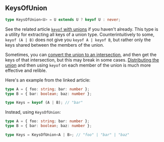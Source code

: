 ## KeysOfUnion

```ts
type KeysOfUnion<U> = U extends U ? keyof U : never;
```

See the related article [`keyof` with unions](keyof-with-unions.md) if you haven't already.
This type is a utility for extracting all keys of a union type.
Counterintuitively to some, `keyof (A | B)` does not give you `keyof A | keyof B`, but rather only the keys shared between the members of the union.

Sometimes, you can [convert the union to an intersection](union-to-intersection.md), and then get the keys of that intersection, but this may break in some cases.
[Distributing the union](https://www.typescriptlang.org/docs/handbook/2/conditional-types.html#distributive-conditional-types) and then using `keyof` on each member of the union is much more effective and relible.

Here's an example from the linked article:

```ts
type A = { foo: string; bar: number };
type B = { bar: boolean; baz: number };

type Keys = keyof (A | B); // "bar"
```

Instead, using `KeysOfUnion`:

```ts
type A = { foo: string; bar: number };
type B = { bar: boolean; baz: number };

type Keys = KeysOfUnion<A | B>; // "foo" | "bar" | "baz"
```